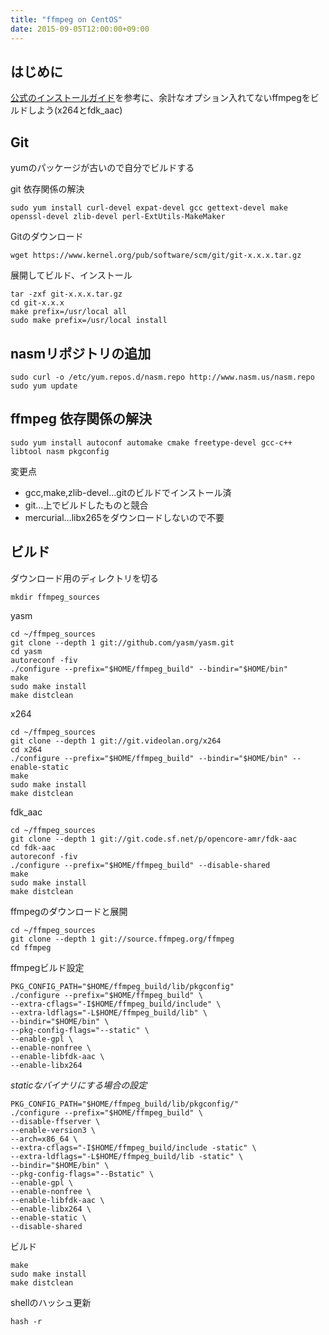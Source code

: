 ```yaml
---
title: "ffmpeg on CentOS"
date: 2015-09-05T12:00:00+09:00
---
```


はじめに
----

[公式のインストールガイド](https://trac.ffmpeg.org/wiki/CompilationGuide/Centos)を参考に、余計なオプション入れてないffmpegをビルドしよう(x264とfdk_aac)


Git
----

yumのパッケージが古いので自分でビルドする

git 依存関係の解決

    sudo yum install curl-devel expat-devel gcc gettext-devel make openssl-devel zlib-devel perl-ExtUtils-MakeMaker

Gitのダウンロード

    wget https://www.kernel.org/pub/software/scm/git/git-x.x.x.tar.gz


展開してビルド、インストール

    tar -zxf git-x.x.x.tar.gz
    cd git-x.x.x
    make prefix=/usr/local all
    sudo make prefix=/usr/local install


nasmリポジトリの追加
----

    sudo curl -o /etc/yum.repos.d/nasm.repo http://www.nasm.us/nasm.repo
    sudo yum update

ffmpeg 依存関係の解決
----

    sudo yum install autoconf automake cmake freetype-devel gcc-c++ libtool nasm pkgconfig

変更点

* gcc,make,zlib-devel…gitのビルドでインストール済
* git…上でビルドしたものと競合
* mercurial…libx265をダウンロードしないので不要

ビルド
----

ダウンロード用のディレクトリを切る

    mkdir ffmpeg_sources

yasm

    cd ~/ffmpeg_sources
    git clone --depth 1 git://github.com/yasm/yasm.git
    cd yasm
    autoreconf -fiv
    ./configure --prefix="$HOME/ffmpeg_build" --bindir="$HOME/bin"
    make
    sudo make install
    make distclean

x264

    cd ~/ffmpeg_sources
    git clone --depth 1 git://git.videolan.org/x264
    cd x264
    ./configure --prefix="$HOME/ffmpeg_build" --bindir="$HOME/bin" --enable-static
    make
    sudo make install
    make distclean

fdk_aac

    cd ~/ffmpeg_sources
    git clone --depth 1 git://git.code.sf.net/p/opencore-amr/fdk-aac
    cd fdk-aac
    autoreconf -fiv
    ./configure --prefix="$HOME/ffmpeg_build" --disable-shared
    make
    sudo make install
    make distclean

ffmpegのダウンロードと展開

    cd ~/ffmpeg_sources
    git clone --depth 1 git://source.ffmpeg.org/ffmpeg
    cd ffmpeg

ffmpegビルド設定

    PKG_CONFIG_PATH="$HOME/ffmpeg_build/lib/pkgconfig"
    ./configure --prefix="$HOME/ffmpeg_build" \
    --extra-cflags="-I$HOME/ffmpeg_build/include" \
    --extra-ldflags="-L$HOME/ffmpeg_build/lib" \
    --bindir="$HOME/bin" \
    --pkg-config-flags="--static" \
    --enable-gpl \
    --enable-nonfree \
    --enable-libfdk-aac \
    --enable-libx264

*staticなバイナリにする場合の設定*

    PKG_CONFIG_PATH="$HOME/ffmpeg_build/lib/pkgconfig/"
    ./configure --prefix="$HOME/ffmpeg_build" \
    --disable-ffserver \
    --enable-version3 \
    --arch=x86_64 \
    --extra-cflags="-I$HOME/ffmpeg_build/include -static" \
    --extra-ldflags="-L$HOME/ffmpeg_build/lib -static" \
    --bindir="$HOME/bin" \
    --pkg-config-flags="--Bstatic" \
    --enable-gpl \
    --enable-nonfree \
    --enable-libfdk-aac \
    --enable-libx264 \
    --enable-static \
    --disable-shared

ビルド

    make
    sudo make install
    make distclean

shellのハッシュ更新

    hash -r
